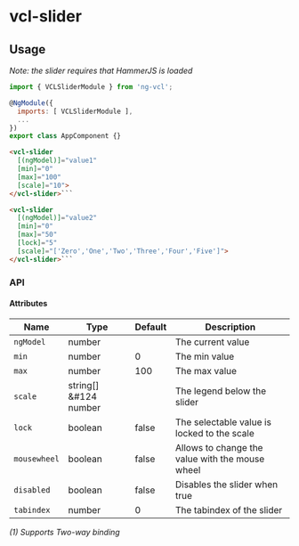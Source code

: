 # vcl-slider

## Usage

_Note: the slider requires that HammerJS is loaded_

```js
import { VCLSliderModule } from 'ng-vcl';

@NgModule({
  imports: [ VCLSliderModule ],
  ...
})
export class AppComponent {}
```

```html
<vcl-slider 
  [(ngModel)]="value1" 
  [min]="0" 
  [max]="100" 
  [scale]="10">
</vcl-slider>```
```

```html
<vcl-slider 
  [(ngModel)]="value2" 
  [min]="0" 
  [max]="50" 
  [lock]="5" 
  [scale]="['Zero','One','Two','Three','Four','Five']">
</vcl-slider>```
```

### API 

#### Attributes

| Name                | Type                   | Default            | Description
| ------------        | -----------            | ------------------ |--------------
| `ngModel`           | number                 |                    | The current value
| `min`               | number                 | 0                  | The min value
| `max`               | number                 | 100                | The max value
| `scale`             | string[] &#124 number  |                    | The legend below the slider
| `lock`              | boolean                | false              | The selectable value is locked to the scale
| `mousewheel`        | boolean                | false              | Allows to change the value with the mouse wheel
| `disabled`          | boolean                | false              | Disables the slider when true
| `tabindex`          | number                 | 0                  | The tabindex of the slider

*(1) Supports Two-way binding*
